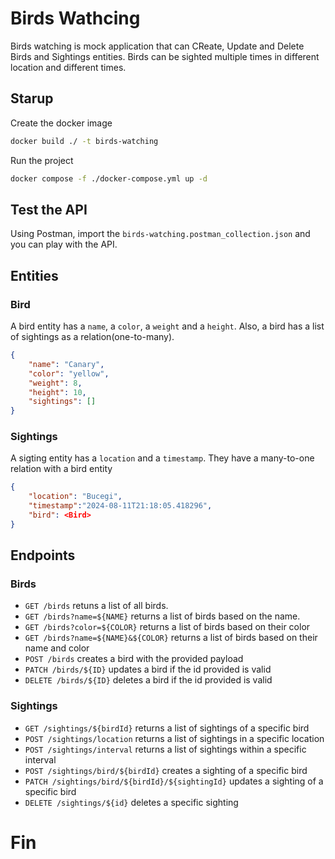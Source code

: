 # Birds Wathcing

Birds watching is mock application that can CReate, Update and Delete Birds and Sightings entities. Birds can be sighted multiple times in different location and different times.

## Starup

Create the docker image
```bash
docker build ./ -t birds-watching
```

Run the project
```bash
docker compose -f ./docker-compose.yml up -d
```

## Test the API

Using Postman, import the `birds-watching.postman_collection.json` and you can play with the API.

## Entities

### Bird

A bird entity has a `name`, a `color`, a `weight` and a `height`. Also, a bird has a list of sightings as a relation(one-to-many).

```json
{
    "name": "Canary",
    "color": "yellow",
    "weight": 8,
    "height": 10,
    "sightings": []
}
```

### Sightings

A sigting entity has a `location` and a `timestamp`. They have a many-to-one relation with a bird entity

```json
{
    "location": "Bucegi",
    "timestamp":"2024-08-11T21:18:05.418296",
    "bird": <Bird>
}
```

## Endpoints

### Birds

* `GET /birds` retuns a list of all birds.
* `GET /birds?name=${NAME}` returns a list of birds based on the name.
* `GET /birds?color=${COLOR}` returns a list of birds based on their color
* `GET /birds?name=${NAME}&${COLOR}` returns a list of birds based on their name and color
* `POST /birds` creates a bird with the provided payload
* `PATCH /birds/${ID}` updates a bird if the id provided is valid
* `DELETE /birds/${ID}` deletes a bird if the id provided is valid

### Sightings

* `GET /sightings/${birdId}` returns a list of sightings of a specific bird
* `POST /sightings/location` returns a list of sightings in a specific location
* `POST /sightings/interval` returns a list of sightings within a specific interval
* `POST /sightings/bird/${birdId}` creates a sighting of a specific bird
* `PATCH /sightings/bird/${birdId}/${sightingId}` updates a sighting of a specific bird
* `DELETE /sightings/${id}` deletes a specific sighting


# Fin